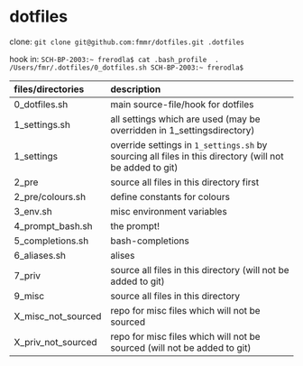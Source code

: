 dotfiles
========

clone:
`git clone git@github.com:fmmr/dotfiles.git .dotfiles`

hook in:
`
SCH-BP-2003:~ frerodla$ cat .bash_profile 
. /Users/fmr/.dotfiles/0_dotfiles.sh
SCH-BP-2003:~ frerodla$ 
`

| files/directories | description |
|:-----------|:------------|
| 0_dotfiles.sh      | main source-file/hook for dotfiles|
| 1_settings.sh      | all settings which are used (may be overridden in 1_settingsdirectory) |
| 1_settings         | override settings in `1_settings.sh` by sourcing all files in this directory (will not be added to git) |
| 2_pre              | source all files in this directory first |
| 2_pre/colours.sh   | define constants for colours |
| 3_env.sh           | misc environment variables |
| 4_prompt_bash.sh   | the prompt! |
| 5_completions.sh   | bash-completions |
| 6_aliases.sh       | alises |
| 7_priv             |  source all files in this directory (will not be added to git) |
| 9_misc             |  source all files in this directory   |
| X_misc_not_sourced |  repo for misc files which will not be sourced |
| X_priv_not_sourced |  repo for misc files which will not be sourced (will not be added to git) |
